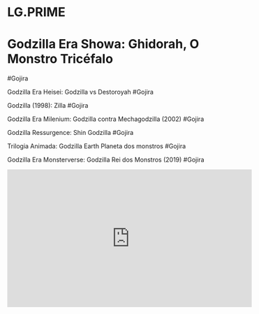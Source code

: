<h1>LG.PRIME</h1>


<h1>Godzilla Era Showa: Ghidorah, O Monstro Tricéfalo</h1>
<p>#Gojira</p>

Godzilla Era Heisei: Godzilla vs Destoroyah
#Gojira


Godzilla (1998): Zilla
#Gojira


Godzilla Era Milenium: Godzilla contra Mechagodzilla (2002)
#Gojira


Godzilla Ressurgence: Shin Godzilla
#Gojira


Trilogia Animada: Godzilla Earth Planeta dos monstros
#Gojira


Godzilla Era Monsterverse: Godzilla Rei dos Monstros (2019)
#Gojira



<iframe width="560" height="315" src="https://www.youtube.com/embed/0kEqbQFw24E?si=TljXPhu2qS1R8w6D" title="YouTube video player" frameborder="0" allow="accelerometer; autoplay; clipboard-write; encrypted-media; gyroscope; picture-in-picture; web-share" referrerpolicy="strict-origin-when-cross-origin" allowfullscreen></iframe>
